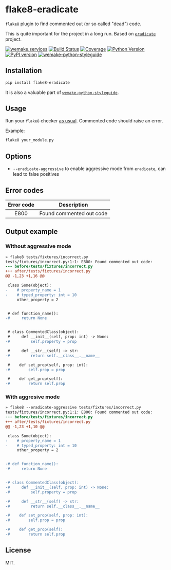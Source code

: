 # flake8-eradicate

`flake8` plugin to find commented out (or so called "dead") code.

This is quite important for the project in a long run.
Based on [`eradicate`](https://github.com/myint/eradicate) project.

[![wemake.services](https://img.shields.io/badge/-wemake.services-green.svg?label=%20&logo=data%3Aimage%2Fpng%3Bbase64%2CiVBORw0KGgoAAAANSUhEUgAAABAAAAAQCAMAAAAoLQ9TAAAABGdBTUEAALGPC%2FxhBQAAAAFzUkdCAK7OHOkAAAAbUExURQAAAAAAAAAAAAAAAAAAAAAAAAAAAAAAAP%2F%2F%2F5TvxDIAAAAIdFJOUwAjRA8xXANAL%2Bv0SAAAADNJREFUGNNjYCAIOJjRBdBFWMkVQeGzcHAwksJnAPPZGOGAASzPzAEHEGVsLExQwE7YswCb7AFZSF3bbAAAAABJRU5ErkJggg%3D%3D)](https://wemake.services)
[![Build Status](https://travis-ci.org/sobolevn/flake8-eradicate.svg?branch=master)](https://travis-ci.org/sobolevn/flake8-eradicate)
[![Coverage](https://coveralls.io/repos/github/sobolevn/flake8-eradicate/badge.svg?branch=master)](https://coveralls.io/github/sobolevn/flake8-eradicate?branch=master) [![Python Version](https://img.shields.io/pypi/pyversions/flake8-eradicate.svg)](https://pypi.org/project/flake8-eradicate/)
[![PyPI version](https://badge.fury.io/py/flake8-eradicate.svg)](https://pypi.org/project/flake8-eradicate/)
[![wemake-python-styleguide](https://img.shields.io/badge/style-wemake-000000.svg)](https://github.com/wemake-services/wemake-python-styleguide)

## Installation

```bash
pip install flake8-eradicate
```

It is also a valuable part of [`wemake-python-styleguide`](https://github.com/wemake-services/wemake-python-styleguide).


## Usage

Run your `flake8` checker [as usual](http://flake8.pycqa.org/en/latest/user/invocation.html).
Commented code should raise an error.

Example:

```bash
flake8 your_module.py
```


## Options

- `--eradicate-aggressive` to enable aggressive mode from `eradicate`, can lead to false positives


## Error codes

| Error code |        Description       |
|:----------:|:------------------------:|
|    E800    | Found commented out code |


## Output example

### Without aggressive mode

```diff
» flake8 tests/fixtures/incorrect.py
tests/fixtures/incorrect.py:1:1: E800: Found commented out code:
--- before/tests/fixtures/incorrect.py
+++ after/tests/fixtures/incorrect.py
@@ -1,23 +1,16 @@

 class Some(object):
-    # property_name = 1
-    # typed_property: int = 10
     other_property = 2


 # def function_name():
-#     return None


 # class CommentedClass(object):
 #     def __init__(self, prop: int) -> None:
-#         self.property = prop

 #     def __str__(self) -> str:
-#         return self.__class__.__name__

 #    def set_prop(self, prop: int):
-#        self.prop = prop

 #    def get_prop(self):
-#        return self.prop
```

### With aggresive mode

```diff
» flake8 --eradicate-aggressive tests/fixtures/incorrect.py
tests/fixtures/incorrect.py:1:1: E800: Found commented out code:
--- before/tests/fixtures/incorrect.py
+++ after/tests/fixtures/incorrect.py
@@ -1,23 +1,10 @@

 class Some(object):
-    # property_name = 1
-    # typed_property: int = 10
     other_property = 2


-# def function_name():
-#     return None


-# class CommentedClass(object):
-#     def __init__(self, prop: int) -> None:
-#         self.property = prop

-#     def __str__(self) -> str:
-#         return self.__class__.__name__

-#    def set_prop(self, prop: int):
-#        self.prop = prop

-#    def get_prop(self):
-#        return self.prop
```

## License

MIT.
